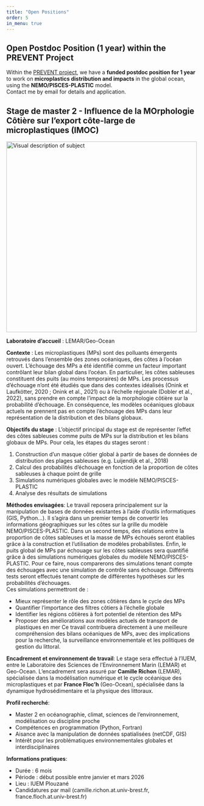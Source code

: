 ```yaml
---
title: "Open Positions"
order: 5
in_menu: true
---
```

## Open Postdoc Position (1 year) within the PREVENT Project
Within the [PREVENT project](https://prevent.lsce.ipsl.fr/), we have a **funded postdoc position for 1 year** to work on **microplastics distribution and impacts** in the global ocean, using the **NEMO/PISCES-PLASTIC** model.  
Contact me by email for details and application. 


## Stage de master 2 - Influence de la MOrphologie Côtière sur l’export côte-large de microplastiques (IMOC)
<img src="{% link images/ChatGPT Image 23 oct. 2025, 15_26_13.png %}" alt="Visual description of subject" width="500">

**Laboratoire d’accueil** : LEMAR/Geo-Ocean

**Contexte** : Les microplastiques (MPs) sont des polluants émergents retrouvés dans l’ensemble des zones océaniques, des côtes à l’océan ouvert. L’échouage des MPs a été identifié comme un facteur important contrôlant leur bilan global dans l’océan. En particulier, les côtes sableuses constituent des puits (au moins temporaires) de MPs. Les processus d’échouage n’ont été étudiés que dans des contextes idéalisés (Onink et Laufkötter, 2020 ; Onink et al., 2021) ou à l’échelle régionale (Dobler et al., 2022), sans prendre en compte l’impact de la morphologie côtière sur la probabilité d’échouage. En conséquence, les modèles océaniques globaux actuels ne prennent pas en compte l’échouage des MPs dans leur représentation de la distribution et des bilans globaux. 

**Objectifs du stage** : L’objectif principal du stage est de représenter l’effet des côtes sableuses comme puits de MPs sur la distribution et les bilans globaux de MPs. Pour cela, les étapes du stages seront :

1.	Construction d’un masque côtier global à partir de bases de données de distribution des plages sableuses (e.g. Luijendijk et al., 2018)
2.	Calcul des probabilités d’échouage en fonction de la proportion de côtes sableuses à chaque point de grille
3.	Simulations numériques globales avec le modèle NEMO/PISCES-PLASTIC 
4.	Analyse des résultats de simulations

**Méthodes envisagées**:
Le travail reposera principalement sur la manipulation de bases de données existantes à l’aide d’outils informatiques (GIS, Python...). Il s’agira dans un premier temps de convertir les informations géographiques sur les côtes sur la grille du modèle NEMO/PISCES-PLASTIC. 
Dans un second temps, des relations entre la proportion de côtes sableuses et la masse de MPs échoués seront établies grâce à la construction et l’utilisation de modèles probabilistes.
Enfin, le puits global de MPs par échouage sur les côtes sableuses sera quantifié grâce à des simulations numériques globales du modèle NEMO/PISCES-PLASTIC. Pour ce faire, nous comparerons des simulations tenant compte des échouages avec une simulation de contrôle sans échouage. Différents tests seront effectués tenant compte de différentes hypothèses sur les probabilités d’échouages.  
Ces simulations permettront de :
- Mieux représenter le rôle des zones côtières dans le cycle des MPs
- Quantifier l’importance des filtres côtiers à l’échelle globale
- Identifier les régions côtières à fort potentiel de rétention des MPs
- Proposer des améliorations aux modèles actuels de transport de plastiques en mer
Ce travail contribuera directement à une meilleure compréhension des bilans océaniques de MPs, avec des implications pour la recherche, la surveillance environnementale et les politiques de gestion du littoral.

**Encadrement et environnement de travail**:
Le stage sera effectué à l’IUEM, entre le Laboratoire des Sciences de l’Environnement Marin (LEMAR) et Geo-Ocean. L’encadrement sera assuré par **Camille Richon** (LEMAR), spécialisée dans la modélisation numérique et le cycle océanique des microplastiques et par **France Floc’h** (Geo-Ocean), spécialisée dans la dynamique hydrosédimentaire et la physique des littoraux. 

**Profil recherché**:
- Master 2 en océanographie, climat, sciences de l’environnement, modélisation ou discipline proche
- Compétences en programmation (Python, Fortran)
- Aisance avec la manipulation de données spatialisées (netCDF, GIS)
- Intérêt pour les problématiques environnementales globales et interdisciplinaires

**Informations pratiques**:
- Durée : 6 mois
- Période : début possible entre janvier et mars 2026
- Lieu : IUEM Plouzané
- Candidatures par mail (camille.richon.at.univ-brest.fr, france.floch.at.univ-brest.fr) 